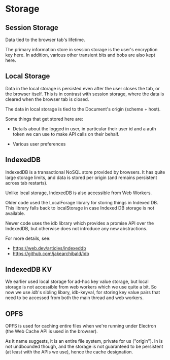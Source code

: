 # Storage

## Session Storage

Data tied to the browser tab's lifetime.

The primary information store in session storage is the user's encryption key
here. In addition, various other transient bits and bobs are also kept here.

## Local Storage

Data in the local storage is persisted even after the user closes the tab, or
the browser itself. This is in contrast with session storage, where the data is
cleared when the browser tab is closed.

The data in local storage is tied to the Document's origin (scheme + host).

Some things that get stored here are:

-   Details about the logged in user, in particular their user id and a auth
    token we can use to make API calls on their behalf.

-   Various user preferences

## IndexedDB

IndexedDB is a transactional NoSQL store provided by browsers. It has quite
large storage limits, and data is stored per origin (and remains persistent
across tab restarts).

Unlike local storage, IndexedDB is also accessible from Web Workers.

Older code used the LocalForage library for storing things in Indexed DB. This
library falls back to localStorage in case Indexed DB storage is not available.

Newer code uses the idb library which provides a promise API over the IndexedDB,
but otherwise does not introduce any new abstractions.

For more details, see:

-   https://web.dev/articles/indexeddb
-   https://github.com/jakearchibald/idb

## IndexedDB KV

We earlier used local storage for ad-hoc key value storage, but local storage is
not accessible from web workers which we use quite a bit. So now we use _idb_'s
sibling libary, idb-keyval, for storing key value pairs that need to be accessed
from both the main thread and web workers.

## OPFS

OPFS is used for caching entire files when we're running under Electron (the Web
Cache API is used in the browser).

As it name suggests, it is an entire file system, private for us ("origin"). In
is not undbounded though, and the storage is not guaranteed to be persistent (at
least with the APIs we use), hence the cache designation.

